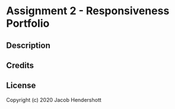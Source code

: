 # Assignment 2 - Responsiveness Portfolio
<!-- insert link here -->

## Description
<!-- insert image here -->

## Credits

## License

Copyright (c) 2020 Jacob Hendershott